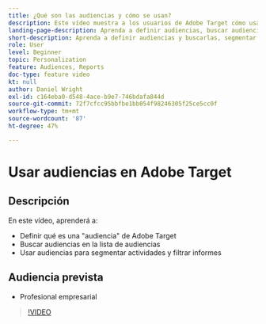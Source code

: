 ```yaml
---
title: ¿Qué son las audiencias y cómo se usan?
description: Este vídeo muestra a los usuarios de Adobe Target cómo usar audiencias para direccionar actividades y filtrar informes.
landing-page-description: Aprenda a definir audiencias, buscar audiencias y segmentar actividades y filtrar informes.
short-description: Aprenda a definir audiencias y buscarlas, segmentar actividades y filtrar informes.
role: User
level: Beginner
topic: Personalization
feature: Audiences, Reports
doc-type: feature video
kt: null
author: Daniel Wright
exl-id: c164eba0-d548-4ace-b9e7-746bdafa844d
source-git-commit: 72f7cfcc95bbfbe1bb054f98246305f25ce5cc0f
workflow-type: tm+mt
source-wordcount: '87'
ht-degree: 47%

---
```


# Usar audiencias en Adobe Target

## Descripción

En este vídeo, aprenderá a:

* Definir qué es una &quot;audiencia&quot; de Adobe Target
* Buscar audiencias en la lista de audiencias
* Usar audiencias para segmentar actividades y filtrar informes

## Audiencia prevista

* Profesional empresarial

>[!VIDEO](https://video.tv.adobe.com/v/17398/?quality=12)
